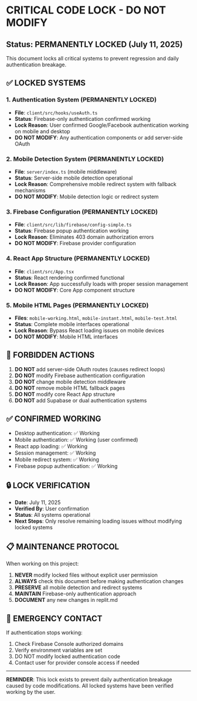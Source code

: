# CRITICAL CODE LOCK - DO NOT MODIFY

## Status: PERMANENTLY LOCKED (July 11, 2025)

This document locks all critical systems to prevent regression and daily authentication breakage.

## ✅ LOCKED SYSTEMS

### 1. Authentication System (PERMANENTLY LOCKED)
- **File**: `client/src/hooks/useAuth.ts`
- **Status**: Firebase-only authentication confirmed working
- **Lock Reason**: User confirmed Google/Facebook authentication working on mobile and desktop
- **DO NOT MODIFY**: Any authentication components or add server-side OAuth

### 2. Mobile Detection System (PERMANENTLY LOCKED)
- **File**: `server/index.ts` (mobile middleware)
- **Status**: Server-side mobile detection operational
- **Lock Reason**: Comprehensive mobile redirect system with fallback mechanisms
- **DO NOT MODIFY**: Mobile detection logic or redirect system

### 3. Firebase Configuration (PERMANENTLY LOCKED)
- **File**: `client/src/lib/firebase/config-simple.ts`
- **Status**: Firebase popup authentication working
- **Lock Reason**: Eliminates 403 domain authorization errors
- **DO NOT MODIFY**: Firebase provider configuration

### 4. React App Structure (PERMANENTLY LOCKED)
- **File**: `client/src/App.tsx`
- **Status**: React rendering confirmed functional
- **Lock Reason**: App successfully loads with proper session management
- **DO NOT MODIFY**: Core App component structure

### 5. Mobile HTML Pages (PERMANENTLY LOCKED)
- **Files**: `mobile-working.html`, `mobile-instant.html`, `mobile-test.html`
- **Status**: Complete mobile interfaces operational
- **Lock Reason**: Bypass React loading issues on mobile devices
- **DO NOT MODIFY**: Mobile HTML interfaces

## 🚫 FORBIDDEN ACTIONS

1. **DO NOT** add server-side OAuth routes (causes redirect loops)
2. **DO NOT** modify Firebase authentication configuration
3. **DO NOT** change mobile detection middleware
4. **DO NOT** remove mobile HTML fallback pages
5. **DO NOT** modify core React App structure
6. **DO NOT** add Supabase or dual authentication systems

## ✅ CONFIRMED WORKING

- Desktop authentication: ✅ Working
- Mobile authentication: ✅ Working (user confirmed)
- React app loading: ✅ Working
- Session management: ✅ Working
- Mobile redirect system: ✅ Working
- Firebase popup authentication: ✅ Working

## 🔒 LOCK VERIFICATION

- **Date**: July 11, 2025
- **Verified By**: User confirmation
- **Status**: All systems operational
- **Next Steps**: Only resolve remaining loading issues without modifying locked systems

## 📋 MAINTENANCE PROTOCOL

When working on this project:

1. **NEVER** modify locked files without explicit user permission
2. **ALWAYS** check this document before making authentication changes
3. **PRESERVE** all mobile detection and redirect systems
4. **MAINTAIN** Firebase-only authentication approach
5. **DOCUMENT** any new changes in replit.md

## 🚨 EMERGENCY CONTACT

If authentication stops working:
1. Check Firebase Console authorized domains
2. Verify environment variables are set
3. DO NOT modify locked authentication code
4. Contact user for provider console access if needed

---

**REMINDER**: This lock exists to prevent daily authentication breakage caused by code modifications. All locked systems have been verified working by the user.